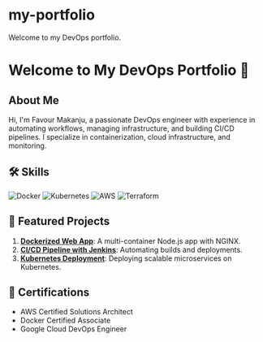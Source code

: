 # my-portfolio
Welcome to my DevOps portfolio.

# Welcome to My DevOps Portfolio 🎉

## About Me
Hi, I'm Favour Makanju, a passionate DevOps engineer with experience in automating workflows, managing infrastructure, and building CI/CD pipelines. I specialize in containerization, cloud infrastructure, and monitoring.

## 🛠 Skills
![Docker](https://img.shields.io/badge/-Docker-blue?logo=docker)
![Kubernetes](https://img.shields.io/badge/-Kubernetes-blue?logo=kubernetes)
![AWS](https://img.shields.io/badge/-AWS-yellow?logo=amazon-aws)
![Terraform](https://img.shields.io/badge/-Terraform-purple?logo=terraform)

## 🚀 Featured Projects
1. **[Dockerized Web App](https://github.com/favy12/my-node-app)**: A multi-container Node.js app with NGINX.
2. **[CI/CD Pipeline with Jenkins](https://github.com/favy12/jenkins-cicd)**: Automating builds and deployments.
3. **[Kubernetes Deployment](https://github.com/favy12/kubernetes-deployment)**: Deploying scalable microservices on Kubernetes.

## 📜 Certifications
- AWS Certified Solutions Architect
- Docker Certified Associate
- Google Cloud DevOps Engineer

